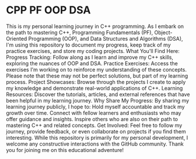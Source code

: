 # CPP  PF OOP DSA
 This is my personal learning journey in C++ programming. As I embark on the path to mastering C++, Programming Fundamentals (PF), Object-Oriented Programming (OOP), and Data Structures and Algorithms (DSA), I'm using this repository to document my progress, keep track of my practice exercises, and store my coding projects.  What You'll Find Here:  Progress Tracking: Follow along as I learn and improve my C++ skills, exploring the nuances of OOP and DSA.  Practice Exercises: Access the exercises I'm working on to reinforce my understanding of these concepts. Please note that these may not be perfect solutions, but part of my learning process.  Project Showcases: Browse through the projects I create to apply my knowledge and demonstrate real-world applications of C++.  Learning Resources: Discover the tutorials, articles, and external references that have been helpful in my learning journey.  Why Share My Progress:  By sharing my learning journey publicly, I hope to:  Hold myself accountable and track my growth over time. Connect with fellow learners and enthusiasts who may offer guidance and insights. Inspire others who are also on their path to mastering C++ and related concepts. Get Involved:  Feel free to follow my journey, provide feedback, or even collaborate on projects if you find them interesting. While this repository is primarily for my personal development, I welcome any constructive interactions with the GitHub community.  Thank you for joining me on this educational adventure!
